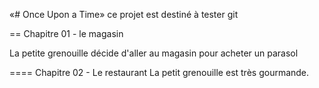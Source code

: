 «# Once Upon a Time»
ce projet est destiné à tester git

== Chapitre 01 - le magasin

La petite grenouille décide d'aller au magasin pour acheter un parasol

==== Chapitre 02 - Le restaurant
La petit grenouille est très gourmande.

